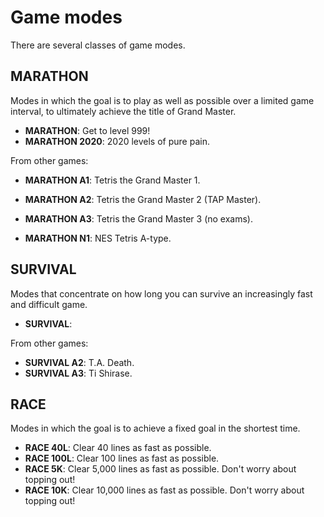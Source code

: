 Game modes
==========

There are several classes of game modes.


MARATHON
--------

Modes in which the goal is to play as well as possible over a limited game interval, to ultimately achieve the title of Grand Master.

* **MARATHON**: Get to level 999!
* **MARATHON 2020**: 2020 levels of pure pain.

From other games:
* **MARATHON A1**: Tetris the Grand Master 1.
* **MARATHON A2**: Tetris the Grand Master 2 (TAP Master).
* **MARATHON A3**: Tetris the Grand Master 3 (no exams).

* **MARATHON N1**: NES Tetris A-type.


SURVIVAL
--------

Modes that concentrate on how long you can survive an increasingly fast and difficult game.

* **SURVIVAL**: 

From other games:
* **SURVIVAL A2**: T.A. Death.
* **SURVIVAL A3**: Ti Shirase.


RACE
----

Modes in which the goal is to achieve a fixed goal in the shortest time.

* **RACE 40L**: Clear 40 lines as fast as possible.
* **RACE 100L**: Clear 100 lines as fast as possible.
* **RACE 5K**: Clear 5,000 lines as fast as possible. Don't worry about topping out!
* **RACE 10K**: Clear 10,000 lines as fast as possible. Don't worry about topping out!
